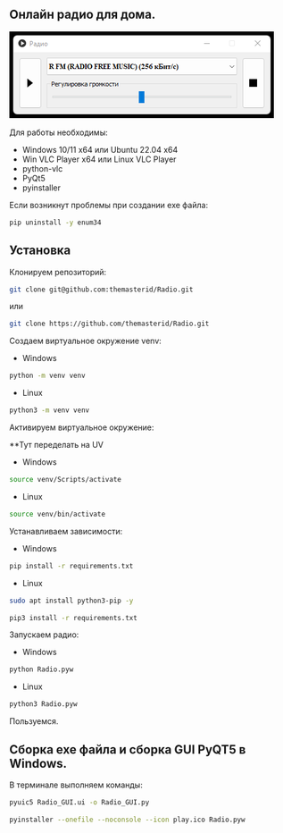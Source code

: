 ## Онлайн радио для дома.

![Radio](/img/Radio.png)

Для работы необходимы:
- Windows 10/11 x64 или Ubuntu 22.04 x64
- Win VLC Player x64 или Linux VLC Player
- python-vlc
- PyQt5
- pyinstaller

Если возникнут проблемы при создании exe файла:
```bash
pip uninstall -y enum34
```

## Установка

Клонируем репозиторий:

```bash
git clone git@github.com:themasterid/Radio.git
```

или

```bash
git clone https://github.com/themasterid/Radio.git
```

Создаем виртуальное окружение venv:

- Windows
```bash
python -m venv venv
```
- Linux
```bash
python3 -m venv venv
```

Активируем виртуальное окружение:

**Тут переделать на UV

- Windows
```bash
source venv/Scripts/activate
```
- Linux
```bash
source venv/bin/activate
```

Устанавливаем зависимости:

- Windows
```bash
pip install -r requirements.txt
```

- Linux
```bash
sudo apt install python3-pip -y
```
```bash
pip3 install -r requirements.txt
```

Запускаем радио:

- Windows

```bash
python Radio.pyw
```

- Linux
```bash
python3 Radio.pyw
```

Пользуемся.

## Сборка exe файла и сборка GUI PyQT5 в Windows.

В терминале выполняем команды:

```bash
pyuic5 Radio_GUI.ui -o Radio_GUI.py
```

```bash
pyinstaller --onefile --noconsole --icon play.ico Radio.pyw
```
